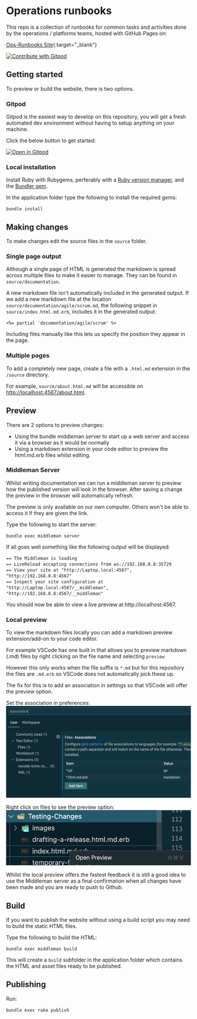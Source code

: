 # Operations runbooks

This repo is a collection of runbooks for common tasks and activities done by the operations / platforms teams, hosted with GitHub Pages on:

[Ops-Runbooks Site](https://hmcts.github.io/ops-runbooks/){:target="_blank"}

<a href="https://gitpod.io/#https://github.com/hmcts/ops-runbooks">
  <img
    src="https://img.shields.io/badge/Contribute%20with-Gitpod-908a85?logo=gitpod"
    alt="Contribute with Gitpod"
  />
</a>

## Getting started

To preview or build the website, there is two options.

### Gitpod

Gitpod is the easiest way to develop on this repository, you will get a fresh automated dev environment without having to setup anything on your machine.

Click the below button to get started:

[![Open in Gitpod](https://gitpod.io/button/open-in-gitpod.svg)](https://gitpod.io/#https://github.com/hmcts/ops-runbooks)

### Local installation

Install Ruby with Rubygems, perferably with a [Ruby version manager][rvm],
and the [Bundler gem][bundler].

In the application folder type the following to install the required gems:

```
bundle install
```

## Making changes

To make changes edit the source files in the `source` folder.

### Single page output

Although a single page of HTML is generated the markdown is spread across
multiple files to make it easier to manage. They can be found in
`source/documentation`.

A new markdown file isn't automatically included in the generated output. If we
add a new markdown file at the location `source/documentation/agile/scrum.md`,
the following snippet in `source/index.html.md.erb`, includes it in the
generated output.

```
<%= partial 'documentation/agile/scrum' %>
```

Including files manually like this lets us specify the position they appear in
the page.

### Multiple pages

To add a completely new page, create a file with a `.html.md` extension in the `/source` directory.

For example, `source/about.html.md` will be accessible on <http://localhost:4567/about.html>.

## Preview

There are 2 options to preview changes:

* Using the bundle middleman server to start up a web server and access it via a browser as it would be normally
* Using a markdown extension in your code editor to preview the html.md.erb files whilst editing.

### Middleman Server

Whilst writing documentation we can run a middleman server to preview how the
published version will look in the browser. After saving a change the preview in
the browser will automatically refresh.

The preview is only available on our own computer. Others won't be able to
access it if they are given the link.

Type the following to start the server:

```
bundle exec middleman server
```

If all goes well something like the following output will be displayed:

```
== The Middleman is loading
== LiveReload accepting connections from ws://192.168.0.8:35729
== View your site at "http://Laptop.local:4567", "http://192.168.0.8:4567"
== Inspect your site configuration at "http://Laptop.local:4567/__middleman", "http://192.168.0.8:4567/__middleman"
```

You should now be able to view a live preview at http://localhost:4567.

### Local preview

To view the markdown files locally you can add a markdown preview extension/add-on to your code editor.

For example VSCode has one built in that allows you to preview markdown (.md) files by right clicking on the file name and selecting `preview`

However this only works when the file suffix is `*.md` but for this repository the files are `.md.erb` so VSCode does not automatically pick these up.

The fix for this is to add an association in settings so that VSCode will offer the preview option.

Set the association in preferences:
<img src="images/markdownAssociation.png" alt="markdown association setting" height="250"/>

Right click on files to see the preview option:
<img src="images/previewOption.png" alt="preview option" height="150"/>

Whilst the local preview offers the fastest feedback it is still a good idea to use the Middleman server as a final confirmation when all changes have been made and you are ready to push to Github.

## Build

If you want to publish the website without using a build script you may need to
build the static HTML files.

Type the following to build the HTML:

```
bundle exec middleman build
```

This will create a `build` subfolder in the application folder which contains
the HTML and asset files ready to be published.

[rvm]: https://www.ruby-lang.org/en/documentation/installation/#managers
[bundler]: http://bundler.io/

## Publishing

Run:
```
bundle exec rake publish
```
